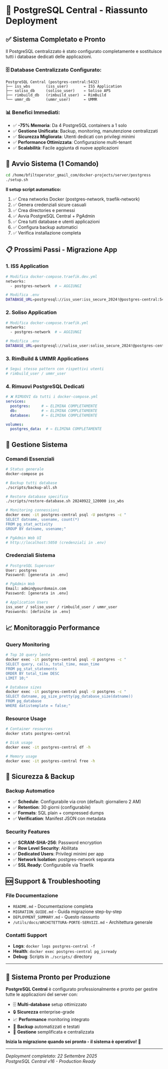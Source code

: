 # 🎯 PostgreSQL Central - Riassunto Deployment

## ✅ **Sistema Completato e Pronto**

Il PostgreSQL centralizzato è stato configurato completamente e sostituisce tutti i database dedicati delle applicazioni.

### 🗄️ **Database Centralizzato Configurato:**
```
PostgreSQL Central (postgres-central:5432)
├── iss_wbs       (iss_user)       ← ISS Application
├── soliso_db     (soliso_user)    ← Soliso APS  
├── rimbuild_db   (rimbuild_user)  ← RimBuild
└── ummr_db       (ummr_user)      ← UMMR
```

### 📊 **Benefici Immediati:**
- ✅ **-75% Memoria**: Da 4 PostgreSQL containers a 1 solo
- ✅ **Gestione Unificata**: Backup, monitoring, manutenzione centralizzati
- ✅ **Sicurezza Migliorata**: Utenti dedicati con privilegi minimi
- ✅ **Performance Ottimizzata**: Configurazione multi-tenant
- ✅ **Scalabilità**: Facile aggiunta di nuove applicazioni

## 🚀 **Avvio Sistema (1 Comando)**

```bash
cd /home/bfiltoperator_gmail_com/docker-projects/server/postgress
./setup.sh
```

**Il setup script automatico:**
1. ✅ Crea networks Docker (postgres-network, traefik-network)
2. ✅ Genera credenziali sicure casuali  
3. ✅ Crea directories e permessi
4. ✅ Avvia PostgreSQL Central + PgAdmin
5. ✅ Crea tutti database e utenti applicazioni
6. ✅ Configura backup automatici
7. ✅ Verifica installazione completa

## 📋 **Prossimi Passi - Migrazione App**

### 1. **ISS Application**
```bash
# Modifica docker-compose.traefik.dev.yml
networks:
  - postgres-network  # ← AGGIUNGI

# Modifica .env  
DATABASE_URL=postgresql://iss_user:iss_secure_2024!@postgres-central:5432/iss_wbs
```

### 2. **Soliso Application**
```bash
# Modifica docker-compose.traefik.yml
networks:
  - postgres-network  # ← AGGIUNGI

# Modifica .env
DATABASE_URL=postgresql://soliso_user:soliso_secure_2024!@postgres-central:5432/soliso_db
```

### 3. **RimBuild & UMMR Applications**
```bash
# Segui stesso pattern con rispettivi utenti
# rimbuild_user / ummr_user
```

### 4. **Rimuovi PostgreSQL Dedicati**
```yaml
# ❌ RIMUOVI da tutti i docker-compose.yml
services:
  postgres:     # ← ELIMINA COMPLETAMENTE
  db:           # ← ELIMINA COMPLETAMENTE  
  database:     # ← ELIMINA COMPLETAMENTE

volumes:
  postgres_data:  # ← ELIMINA COMPLETAMENTE
```

## 🔧 **Gestione Sistema**

### Comandi Essenziali
```bash
# Status generale
docker-compose ps

# Backup tutti database  
./scripts/backup-all.sh

# Restore database specifico
./scripts/restore-database.sh 20240922_120000 iss_wbs

# Monitoring connessioni
docker exec -it postgres-central psql -U postgres -c "
SELECT datname, usename, count(*) 
FROM pg_stat_activity 
GROUP BY datname, usename;"

# PgAdmin Web UI
# http://localhost:5050 (credenziali in .env)
```

### Credenziali Sistema
```bash
# PostgreSQL Superuser
User: postgres  
Password: [generata in .env]

# PgAdmin Web
Email: admin@yourdomain.com
Password: [generata in .env]

# Application Users
iss_user / soliso_user / rimbuild_user / ummr_user
Passwords: [definite in .env]
```

## 📈 **Monitoraggio Performance**

### Query Monitoring
```bash
# Top 10 query lente
docker exec -it postgres-central psql -U postgres -c "
SELECT query, calls, total_time, mean_time 
FROM pg_stat_statements 
ORDER BY total_time DESC 
LIMIT 10;"

# Database sizes
docker exec -it postgres-central psql -U postgres -c "
SELECT datname, pg_size_pretty(pg_database_size(datname)) 
FROM pg_database 
WHERE datistemplate = false;"
```

### Resource Usage
```bash
# Container resources
docker stats postgres-central

# Disk usage
docker exec -it postgres-central df -h

# Memory usage
docker exec -it postgres-central free -h
```

## 🔐 **Sicurezza & Backup**

### Backup Automatico
- ✅ **Schedule**: Configurabile via cron (default: giornaliero 2 AM)
- ✅ **Retention**: 30 giorni (configurabile)  
- ✅ **Formats**: SQL plain + compressed dumps
- ✅ **Verification**: Manifest JSON con metadata

### Security Features
- ✅ **SCRAM-SHA-256**: Password encryption
- ✅ **Row Level Security**: Abilitata
- ✅ **Dedicated Users**: Privilegi minimi per app
- ✅ **Network Isolation**: postgres-network separata
- ✅ **SSL Ready**: Configurabile via Traefik

## 🆘 **Support & Troubleshooting**

### File Documentazione
- `README.md` - Documentazione completa
- `MIGRATION_GUIDE.md` - Guida migrazione step-by-step
- `DEPLOYMENT_SUMMARY.md` - Questo riassunto
- `/utils/docs/ARCHITETTURA-PORTE-SERVIZI.md` - Architettura generale

### Contatti Support
- **Logs**: `docker logs postgres-central -f`
- **Health**: `docker exec postgres-central pg_isready`
- **Debug**: Scripts in `./scripts/` directory

---

## 🎉 **Sistema Pronto per Produzione**

**PostgreSQL Central** è configurato professionalmente e pronto per gestire tutte le applicazioni del server con:

- 🗄️ **Multi-database** setup ottimizzato
- 🔒 **Sicurezza** enterprise-grade  
- 📈 **Performance** monitoring integrato
- 💾 **Backup** automatizzati e testati
- 🔧 **Gestione** semplificata e centralizzata

**Inizia la migrazione quando sei pronto - il sistema è operativo!** 🚀

---

*Deployment completato: 22 Settembre 2025*  
*PostgreSQL Central v16 - Production Ready*
